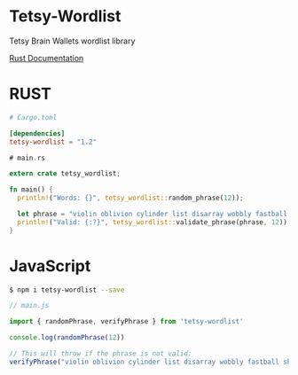# Tetsy-Wordlist
Tetsy Brain Wallets wordlist library


[Rust Documentation](https://docs.rs/tetsy-wordlist/)


# RUST

```toml
# Cargo.toml

[dependencies]
tetsy-wordlist = "1.2"
```

```rust
# main.rs

extern crate tetsy_wordlist;

fn main() {
  println!("Words: {}", tetsy_wordlist::random_phrase(12));

  let phrase = "violin oblivion cylinder list disarray wobbly fastball showplace oasis patronize septic spearhead";
  println!("Valid: {:?}", tetsy_wordlist::validate_phrase(phrase, 12));
}
```


# JavaScript


```bash
$ npm i tetsy-wordlist --save
```


```js
// main.js

import { randomPhrase, verifyPhrase } from 'tetsy-wordlist'

console.log(randomPhrase(12))

// This will throw if the phrase is not valid:
verifyPhrase("violin oblivion cylinder list disarray wobbly fastball showplace oasis patronize septic spearhead", 12)
```

